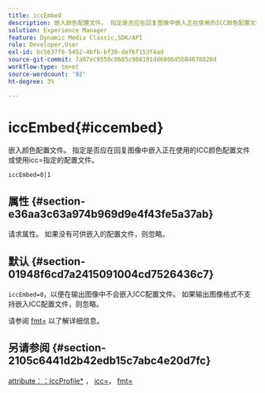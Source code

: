 ```yaml
---
title: iccEmbed
description: 嵌入颜色配置文件。 指定是否应在回复图像中嵌入正在使用的ICC颜色配置文件或使用icc=指定的配置文件。
solution: Experience Manager
feature: Dynamic Media Classic,SDK/API
role: Developer,User
exl-id: bc5637f6-5452-4bfb-bf30-def6f153f4ad
source-git-commit: 7a07ec9550c0685c908191dd6806d5b84678820d
workflow-type: tm+mt
source-wordcount: '92'
ht-degree: 3%

---
```


# iccEmbed{#iccembed}

嵌入颜色配置文件。 指定是否应在回复图像中嵌入正在使用的ICC颜色配置文件或使用icc=指定的配置文件。

`iccEmbed=0|1`

## 属性 {#section-e36aa3c63a974b969d9e4f43fe5a37ab}

请求属性。 如果没有可供嵌入的配置文件，则忽略。

## 默认 {#section-01948f6cd7a2415091004cd7526436c7}

`iccEmbed=0`，以便在输出图像中不会嵌入ICC配置文件。 如果输出图像格式不支持嵌入ICC配置文件，则忽略。

请参阅 [fmt=](../../../../../is-api/http-ref/image-serving-api-ref/c-http-protocol-reference/c-command-reference/r-is-http-fmt.md#reference-cdf10043423b45ba9fe15157fb3ae37a) 以了解详细信息。

## 另请参阅 {#section-2105c6441d2b42edb15c7abc4e20d7fc}

[attribute：：IccProfile*](../../../../../is-api/image-catalog/image-serving-api-ref/c-image-catalog-reference/c-icc-profile-map-reference/c-icc-profile-map-reference.md#concept-57b9148ce55249cd825cb7ee19ed057c) ， [icc=](../../../../../is-api/http-ref/image-serving-api-ref/c-http-protocol-reference/c-command-reference/r-icc.md#reference-182b5679e21e4df3b4d330535a5a7517)， [fmt=](../../../../../is-api/http-ref/image-serving-api-ref/c-http-protocol-reference/c-command-reference/r-is-http-fmt.md#reference-cdf10043423b45ba9fe15157fb3ae37a)
